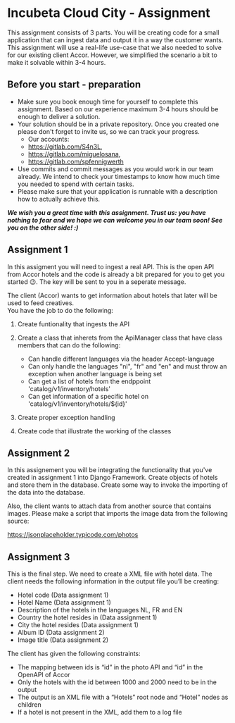 # Incubeta Cloud City - Assignment

This assignment consists of 3 parts. You will be creating code for a small application that can ingest data and 
output it in a way the customer wants. This assignment will use a real-life use-case that we also needed to solve 
for our existing client Accor. However, we simplified the scenario a bit to make it solvable within 3-4 hours.


## Before you start - preparation

- Make sure you book enough time for yourself to complete this assignment. Based on our experience maximum 3-4 hours should be enough to deliver a solution.
- Your solution should be in a private repository. Once you created one please don't forget to invite us, so we can track your progress. 
  - Our accounts: 
  - https://gitlab.com/S4n3L, 
  - https://gitlab.com/miguelosana, 
  - https://gitlab.com/spfennigwerth
- Use commits and commit messages as you would work in our team already. We intend to check your timestamps to know how much time you needed to spend with certain tasks.
- Please make sure that your application is runnable with a description how to actually achieve this.

***We wish you a great time with this assignment. Trust us: you have nothing to fear and we hope we can welcome you in our team soon! See you on the other side! :)***


## Assignment 1
In this assigment you will need to ingest a real API. This is the open API from Accor hotels and the code is already
a bit prepared for you to get you started 😉. The key will be sent to you in a seperate message.

The client (Accor) wants to get information about hotels that later will be used to feed creatives.  
You have the job to do the following:

1. Create funtionality that ingests the API 
2. Create a class that inherets from the ApiManager class that have class members that can do the following:

   - Can handle different languages via the header Accept-language
   - Can only handle the languages "nl", "fr" and "en" and must throw an exception
          when another language is being set
   - Can get a list of hotels from the endppoint 'catalog/v1/inventory/hotels' 
   - Can get information of a specific hotel on 'catalog/v1/inventory/hotels/${id}'
3. Create proper exception handling
4. Create code that illustrate the working of the classes

## Assignment 2
In this assignement you will be integrating the functionality that you've created in assignment 1 into 
Django Framework. Create objects of hotels and store them in the database. Create some way to invoke the
importing of the data into the database.

Also, the client wants to attach data from another source that contains images. Please make a script that 
imports the image data from the following source:

 https://jsonplaceholder.typicode.com/photos
 
## Assignment 3
This is the final step. We need to create a XML file with hotel data. 
The client needs the following information in the output file you’ll be creating:
- Hotel code (Data assignment 1)
- Hotel Name (Data assignment 1)
- Description of the hotels in the languages NL, FR and EN
- Country the hotel resides in (Data assignment 1)
- City the hotel resides (Data assignment 1)
- Album ID (Data assignment 2)
- Image title (Data assignment 2)

The client has given the following constraints:
- The mapping between ids is “id” in the photo API and “id” in the OpenAPI of Accor
- Only the hotels with the id between 1000 and 2000 need to be in the output
- The output is an XML file with a “Hotels” root node and “Hotel” nodes as children
- If a hotel is not present in the XML, add them to a log file

